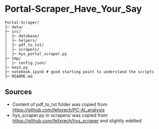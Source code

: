 # Portal-Scraper_Have_Your_Say

```
Portal-Scraper/
├─ data/
├─ src/
│  ├─ database/
│  ├─ helpers/
│  ├─ pdf_to_txt/
│  ├─ scrapers/
│  ├─ hys_portal_scraper.py
├─ tmp/
│  ├─ config.json/
├─ main.py
├─ notebook.ipynb # good starting point to understand the scripts
├─ README.md
```
 
## Sources
- Content of pdf_to_txt folder was copied from https://github.com/felixrech/PC-AI_analysis
- hys_scraper.py in scrapers/ was copied from https://github.com/felixrech/hys_scraper and slightly eddited
